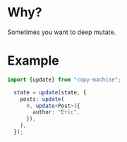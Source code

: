 # Why?
Sometimes you want to deep mutate.

# Example

```ts
import {update} from "copy-machine";

  state = update(state, {
    posts: update(
      0, update<Post>({
        author: "Eric",
      }),
    ),
  });
```